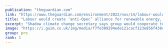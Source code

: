 ```yaml
---
publication: "theguardian.com"
link: "https://www.theguardian.com/environment/2022/nov/14/labour-would-create-anti-opec-alliance-for-renewable-energy-says-miliband"
title: "Labour would create ‘anti-Opec’ alliance for renewable energy, says Miliband"
excerpt: "Shadow climate change secretary says group would cooperate to cut energy prices and promote clean technology"
image: "https://i.guim.co.uk/img/media/f7fe309294ede121cacf123e856f438c8c21159f/0_190_3500_2101/master/3500.jpg?width=1200&height=630&quality=85&auto=format&fit=crop&overlay-align=bottom%2Cleft&overlay-width=100p&overlay-base64=L2ltZy9zdGF0aWMvb3ZlcmxheXMvdGctZGVmYXVsdC5wbmc&enable=upscale&s=e8c85d1c8e6172614723cc09279eb909"
group: pro
rank: 1
---
```

